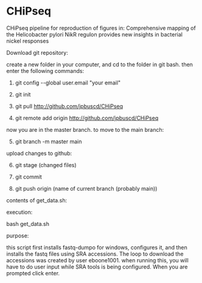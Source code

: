 # CHiPseq
CHiPseq pipeline for reproduction of figures in:  Comprehensive mapping of the Helicobacter pylori NikR regulon provides new insights in bacterial nickel responses

Download git repository:

create a new folder in your computer, and cd to the folder in git bash. then enter the following commands:

1) git config --global user.email "your email"

2) git init

3) git pull http://github.com/jpbuscd/CHiPseq

4) git remote add origin http://github.com/jpbuscd/CHiPseq

now you are in the master branch. to move to the main branch:

5) git branch -m master main

upload changes to github:

6) git stage (changed files)
 
7) git commit

8) git push origin (name of current branch (probably main))

contents of get_data.sh:

execution:

bash get_data.sh

purpose:

this script first installs fastq-dumpo for windows, configures it, and then installs the fastq files using SRA accessions. The loop to download the accessions was created by user eboone1001. when running this, you will have to do user input while SRA tools is being configured. When you are prompted click enter.
